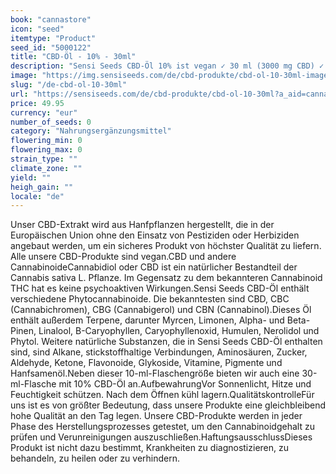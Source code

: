 ```yaml
---
book: "cannastore"
icon: "seed"
itemtype: "Product"
seed_id: "5000122"
title: "CBD-Öl - 10% - 30ml"
description: "Sensi Seeds CBD-Öl 10% ist vegan ✓ 30 ml (3000 mg CBD) ✓ In anderen Konzentrationen erhältlich ✓ Hergestellt mit Bio-Hanfsamenöl."
image: "https://img.sensiseeds.com/de/cbd-produkte/cbd-ol-10-30ml-image.png"
slug: "/de-cbd-ol-10-30ml"
url: "https://sensiseeds.com/de/cbd-produkte/cbd-ol-10-30ml?a_aid=cannastore"
price: 49.95
currency: "eur"
number_of_seeds: 0
category: "Nahrungsergänzungsmittel"
flowering_min: 0
flowering_max: 0
strain_type: ""
climate_zone: ""
yield: ""
heigh_gain: ""
locale: "de"
---
```

Unser CBD-Extrakt wird aus Hanfpflanzen hergestellt, die in der Europäischen Union ohne den Einsatz von Pestiziden oder Herbiziden angebaut werden, um ein sicheres Produkt von höchster Qualität zu liefern. Alle unsere CBD-Produkte sind vegan.CBD und andere CannabinoideCannabidiol oder CBD ist ein natürlicher Bestandteil der Cannabis sativa L. Pflanze. Im Gegensatz zu dem bekannteren Cannabinoid THC hat es keine psychoaktiven Wirkungen.Sensi Seeds CBD-Öl enthält verschiedene Phytocannabinoide. Die bekanntesten sind CBD, CBC (Cannabichromen), CBG (Cannabigerol) und CBN (Cannabinol).Dieses Öl enthält außerdem Terpene, darunter Myrcen, Limonen, Alpha- und Beta-Pinen, Linalool, B-Caryophyllen, Caryophyllenoxid, Humulen, Nerolidol und Phytol. Weitere natürliche Substanzen, die in Sensi Seeds CBD-Öl enthalten sind, sind Alkane, stickstoffhaltige Verbindungen, Aminosäuren, Zucker, Aldehyde, Ketone, Flavonoide, Glykoside, Vitamine, Pigmente und Hanfsamenöl.Neben dieser 10-ml-Flaschengröße bieten wir auch eine 30-ml-Flasche mit 10% CBD-Öl an.AufbewahrungVor Sonnenlicht, Hitze und Feuchtigkeit schützen. Nach dem Öffnen kühl lagern.QualitätskontrolleFür uns ist es von größter Bedeutung, dass unsere Produkte eine gleichbleibend hohe Qualität an den Tag legen. Unsere CBD-Produkte werden in jeder Phase des Herstellungsprozesses getestet, um den Cannabinoidgehalt zu prüfen und Verunreinigungen auszuschließen.HaftungsausschlussDieses Produkt ist nicht dazu bestimmt, Krankheiten zu diagnostizieren, zu behandeln, zu heilen oder zu verhindern.
